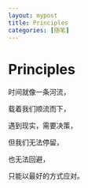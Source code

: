 ```yaml
---
layout: mypost
title: Principles
categories: [随笔]
---
```


# Principles

时间就像一条河流，

载着我们顺流而下，

遇到现实，需要决策，

但我们无法停留，

也无法回避，

只能以最好的方式应对。